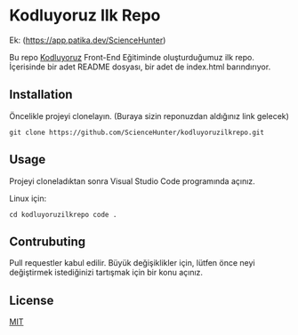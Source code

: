 # Kodluyoruz Ilk Repo
Ek: (https://app.patika.dev/ScienceHunter)

Bu repo [Kodluyoruz](http://www.kodluyoruz.org) 
 Front-End Eğitiminde oluşturduğumuz ilk repo. İçerisinde bir adet README dosyası, bir adet de index.html barındırıyor. 
 
 ## Installation

Öncelikle projeyi clonelayın. (Buraya sizin reponuzdan aldığınız link gelecek)

`git clone https://github.com/ScienceHunter/kodluyoruzilkrepo.git`
 
  ## Usage
  
  Projeyi cloneladıktan sonra Visual Studio Code programında açınız.

  Linux için: 

``
cd kodluyoruzilkrepo
code . ``

## Contrubuting

Pull requestler kabul edilir. Büyük değişiklikler için, lütfen önce neyi değiştirmek istediğinizi tartışmak için bir konu açınız.

## License

[MIT](https://choosealicense.com/licenses/mit/)

